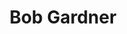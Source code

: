 ---
layout: post
title: Bob Gardner
school: NYU
major: Major?
image: https://static.squarespace.com/static/50354720c4aa2d2d3150d3d8/t/522fac76e4b0ad0c9682b4e2/1378856054208/Bob%20Gardner.png?format=300w
lego: http://files.tnyu.org/people/lego/bob.jpg
position: After Hours Lead
positionURL: http://www.techatnyu.org/position
twitter: rgardner929
email: t@NYU email?
graduate: 2016
weight: 3
---
